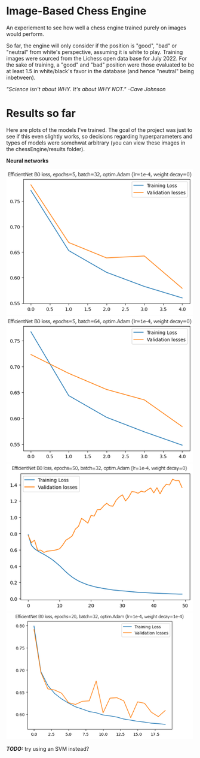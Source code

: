 # Image-Based Chess Engine
 An experiement to see how well a chess engine trained purely on images would perform.<br>
 
 So far, the engine will only consider if the position is "good", "bad" or "neutral" from white's perspective, assuming it is white to play. Training images were sourced from the Lichess open data base for July 2022. For the sake of training, a "good" and "bad" position were those evaluated to be at least 1.5 in white/black's favor in the database (and hence "neutral" being inbetween).<br>

 *"Science isn't about WHY. It's about WHY NOT." -Cave Johnson*

 # Results so far
 Here are plots of the models I've trained. The goal of the project was just to see if this even slightly works, so decisions regarding hyperparameters and types of models were somehwat arbitrary (you can view these images in the chessEngine/results folder).<br>

 **Neural networks**<br>
 
 <img src="./chessEngine/results/EfficientNetB0_B32_E5_Lr1e-4_Wd0.png" width="500">  <img src="./chessEngine/results/EfficientNetB0_B64_E5_Lr1e-4_Wd0.png" width="500"><br>
 <img src="./chessEngine/results/EfficientNetB0_B32_E50_Lr1e-4_Wd0.png" width="500">  <img src="./chessEngine/results/EfficientNetB0_B32_E20_Lr1e-4_Wd1e-4.png" width="500"><br>


 ***TODO:*** try using an SVM instead?
